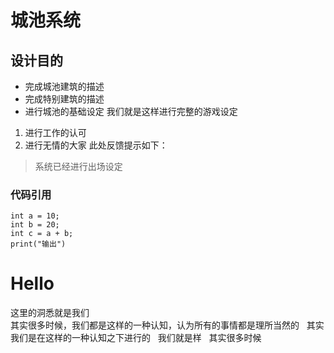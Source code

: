 # 城池系统
## 设计目的
- 完成城池建筑的描述
- 完成特别建筑的描述
- 进行城池的基础设定
我们就是这样进行完整的游戏设定
1. 进行工作的认可
2. 进行无情的大家
此处反馈提示如下：
> 系统已经进行出场设定
### 代码引用
```
int a = 10;
int b = 20;
int c = a + b;
print("输出")
```
Hello
====  
这里的洞悉就是我们  
其实很多时候，我们都是这样的一种认知，认为所有的事情都是理所当然的  
其实我们是在这样的一种认知之下进行的   
我们就是样   
其实很多时候   

